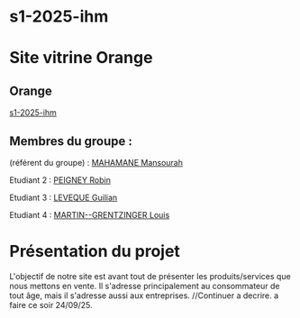 # s1-2025-ihm
# Site vitrine Orange  

## Orange    

[s1-2025-ihm](https://github.com/Louis7012/s1-2025-ihm)

## Membres du groupe :

(référent du groupe) :  [MAHAMANE Mansourah](mailto:mansourah.mahamane@edu.univ-fcomte.fr) 
 
Etudiant 2 : [PEIGNEY Robin](robin.peigney@edu.univ-fcomte.fr)
 
Etudiant 3 : [LEVEQUE Guilian](mailto:guilian.leveque@edu.univ-fcomte.fr)
 
Etudiant 4 : [MARTIN--GRENTZINGER Louis](mailto:louis.martin--grentzinger@edu.univ-fcomte.fr) 


# Présentation du projet


L'objectif de notre site est avant tout de présenter les produits/services que nous mettons en vente. Il s'adresse principalement au consommateur de tout âge, mais il s'adresse aussi aux entreprises.
//Continuer a decrire. a faire ce soir 24/09/25.
